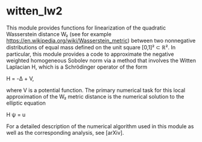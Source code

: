 # witten_lw2

This module provides functions for linearization of the quadratic Wasserstein distance W₂ (see for example
https://en.wikipedia.org/wiki/Wasserstein_metric) between
two nonnegative distributions of equal mass defined on the unit square [0,1]² ⊂ ℝ².
In particular, this module provides a code to approximate the negative weighted homogeneous 
Sobolev norm via a method that involves the Witten Laplacian H, which is a Schrödinger operator
of the form

H = -Δ + V,

where V is a potential function. The primary numerical task for this local approximation of the W₂ metric
distance is the numerical solution to the elliptic equation

H ψ = u

For a detailed description of the numerical algorithm used in this
module as well as the corresponding analysis, see [arXiv].



